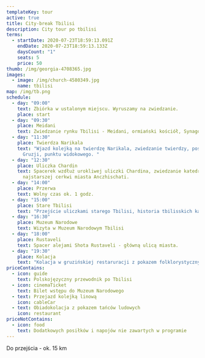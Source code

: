 ```yaml
---
templateKey: tour
active: true
title: City-break Tbilisi
description: City tour po tbilisi
terms:
  - startDate: 2020-07-23T18:59:13.091Z
    endDate: 2020-07-23T18:59:13.133Z
    daysCount: "1"
    seats: 5
    price: 50
thumb: /img/georgia-4708365.jpg
images:
  - image: /img/church-4580349.jpg
    name: tbilisi
map: /img/tb.png
schedule:
  - day: "09:00"
    text: Zbiórka w ustalonym miejscu. Wyruszamy na zwiedzanie.
    place: start
  - day: "09:30"
    place: Meidani
    text: Zwiedzanie rynku Tbilisi - Meidani, ormiański kościół, Synagoga itd.
  - day: "11:30"
    place: Twierdza Narikala
    text: "Wjazd kolejką na twierdzę Narikala, zwiedzanie twierdzy, posągu Matki
      Gruzji, punktu widokowego. "
  - day: "12:30"
    place: Uliczka Chardin
    text: Spacerek wzdłuż urokliwej uliczki Chardina, zwiedzanie katedry Sioni oraz
      najstarszej cerkwi miasta Anczhischati.
  - day: "14:00"
    place: Przerwa
    text: Wolny czas ok. 1 godz.
  - day: "15:00"
    place: Stare Tbilisi
    text: "Przejście uliczkami starego Tbilisi, historia tbilisskich kamienic. "
  - day: "16:30"
    place: Muzeum Narodowe
    text: Wizyta w Muzeum Narodowym Tbilisi
  - day: "18:00"
    place: Rustaveli
    text: Spacer alejami Shota Rustaveli - główną ulicą miasta.
  - day: "19:30"
    place: Kolacja
    text: "Kolacja w gruzińskiej restaruracji z pokazem folklorystycznym. "
priceContains:
  - icon: guide
    text: Polskojęzyczny przewodnik po Tbilisi
  - icon: cinemaTicket
    text: Bilet wstępu do Muzeum Narodowego
  - text: Przejazd kolejką linową
    icon: cableCar
  - text: Obiadokolacja z pokazem tańców ludowych
    icon: restaurant
priceNotContains:
  - icon: food
    text: Dodatkowych posiłków i napojów nie zawartych w programie
---
```

Do przejścia - ok. 15 km